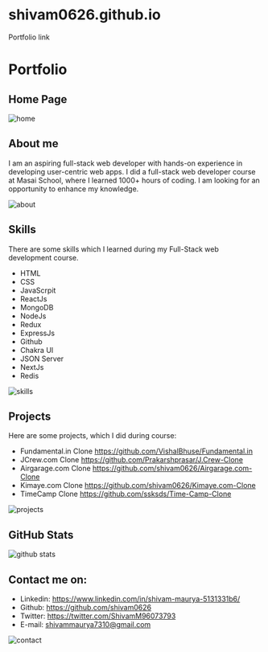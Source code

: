 # shivam0626.github.io
Portfolio link
# Portfolio 

## Home Page

![home](https://user-images.githubusercontent.com/101569590/200590478-db5ca2fa-fe9a-471a-b242-c346660a0843.PNG)

## About me 

I am an aspiring full-stack web developer with hands-on experience in developing user-centric web apps. I did a full-stack web developer course at Masai School, where I learned 1000+ hours of coding. I am looking for an opportunity to enhance my knowledge.

![about](https://user-images.githubusercontent.com/101569590/200590595-af0073a3-3f16-44f6-8e3a-392d3d0c3a0d.PNG)


## Skills 

There are some skills which I learned during my Full-Stack web development course.
 - HTML
 - CSS
 - JavaScrpit
 - ReactJs
 - MongoDB
 - NodeJs
 - Redux
 - ExpressJs
 - Github
 - Chakra UI
 - JSON Server  
 - NextJs
 - Redis
 
![skills](https://user-images.githubusercontent.com/101569590/200590831-e902f6fc-f898-4be8-b295-968069acffdc.PNG)


## Projects 
Here are some projects, which I did during course:
 - Fundamental.in Clone
    https://github.com/VishalBhuse/Fundamental.in
 - JCrew.com Clone
    https://github.com/Prakarshprasar/J.Crew-Clone
 - Airgarage.com Clone
    https://github.com/shivam0626/Airgarage.com-Clone
 - Kimaye.com  Clone
    https://github.com/shivam0626/Kimaye.com-Clone
 - TimeCamp Clone
    https://github.com/ssksds/Time-Camp-Clone
    
    
![projects](https://user-images.githubusercontent.com/101569590/200590990-00cff87f-e710-4cdf-a736-c163a735e3cc.PNG)
 
## GitHub Stats


![github stats](https://user-images.githubusercontent.com/101569590/200591185-ec392177-8d8a-4d28-9463-083d3289be68.PNG)


## Contact me on:

 - Linkedin: https://www.linkedin.com/in/shivam-maurya-5131331b6/
 - Github: https://github.com/shivam0626
 - Twitter: https://twitter.com/ShivamM96073793
 - E-mail: shivammaurya7310@gmail.com

![contact](https://user-images.githubusercontent.com/101569590/200610833-18d959db-dd8f-45a4-8176-18f2704f811e.PNG)